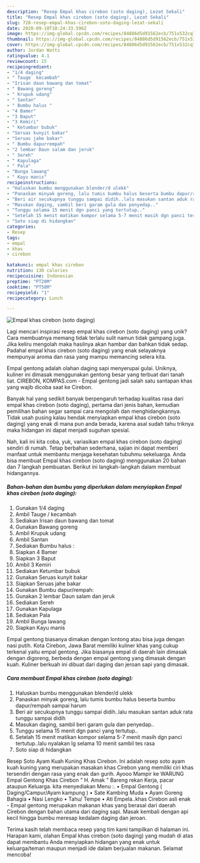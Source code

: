 ```yaml
---
description: "Resep Empal khas cirebon (soto daging), Lezat Sekali"
title: "Resep Empal khas cirebon (soto daging), Lezat Sekali"
slug: 728-resep-empal-khas-cirebon-soto-daging-lezat-sekali
date: 2020-09-10T10:24:33.596Z
image: https://img-global.cpcdn.com/recipes/84886d5d91562ecb/751x532cq70/empal-khas-cirebon-soto-daging-foto-resep-utama.jpg
thumbnail: https://img-global.cpcdn.com/recipes/84886d5d91562ecb/751x532cq70/empal-khas-cirebon-soto-daging-foto-resep-utama.jpg
cover: https://img-global.cpcdn.com/recipes/84886d5d91562ecb/751x532cq70/empal-khas-cirebon-soto-daging-foto-resep-utama.jpg
author: Jordan Watts
ratingvalue: 4.1
reviewcount: 15
recipeingredient:
- "1/4 daging"
- " Tauge  kecambah"
- "Irisan daun bawang dan tomat"
- " Bawang goreng"
- " Krupuk udang"
- " Santan"
- " Bumbu halus "
- "4 Bamer"
- "3 Baput"
- "3 Kemiri"
- " Ketumbar bubuk"
- "Seruas kunyit bakar"
- "Seruas jahe bakar"
- " Bumbu dapurrempah"
- "2 lembar Daun salam dan jeruk"
- " Sereh"
- " Kapulaga"
- " Pala"
- "Bunga lawang"
- " Kayu manis"
recipeinstructions:
- "Haluskan bumbu menggunakan blender/d ulekk"
- "Panaskan minyak goreng, lalu tumis bumbu halus beserta bumbu dapur/rempah sampai harum"
- "Beri air secukupnya tunggu sampai didih..lalu masukan santan aduk rata tunggu sampai didih"
- "Masukan daging, sambil beri garam gula dan penyedap.."
- "Tunggu selama 15 menit dgn panci yang tertutup.."
- "Setelah 15 menit matikan kompor selama 5-7 menit masih dgn panci tertutup..lalu nyalakan lg selama 10 menit sambil tes rasa"
- "Soto siap di hidangkan"
categories:
- Resep
tags:
- empal
- khas
- cirebon

katakunci: empal khas cirebon 
nutrition: 130 calories
recipecuisine: Indonesian
preptime: "PT20M"
cooktime: "PT58M"
recipeyield: "1"
recipecategory: Lunch

---
```



![Empal khas cirebon (soto daging)](https://img-global.cpcdn.com/recipes/84886d5d91562ecb/751x532cq70/empal-khas-cirebon-soto-daging-foto-resep-utama.jpg)

Lagi mencari inspirasi resep empal khas cirebon (soto daging) yang unik? Cara membuatnya memang tidak terlalu sulit namun tidak gampang juga. Jika keliru mengolah maka hasilnya akan hambar dan bahkan tidak sedap. Padahal empal khas cirebon (soto daging) yang enak selayaknya mempunyai aroma dan rasa yang mampu memancing selera kita.

Empal gentong adalah olahan daging sapi menyerupai gulai. Uniknya, kuliner ini dimasak menggunakan gentong besar yang terbuat dari tanah liat. CIREBON, KOMPAS.com - Empal gentong jadi salah satu santapan khas yang wajib dicoba saat ke Cirebon.

Banyak hal yang sedikit banyak berpengaruh terhadap kualitas rasa dari empal khas cirebon (soto daging), pertama dari jenis bahan, kemudian pemilihan bahan segar sampai cara mengolah dan menghidangkannya. Tidak usah pusing kalau hendak menyiapkan empal khas cirebon (soto daging) yang enak di mana pun anda berada, karena asal sudah tahu triknya maka hidangan ini dapat menjadi suguhan spesial.


Nah, kali ini kita coba, yuk, variasikan empal khas cirebon (soto daging) sendiri di rumah. Tetap berbahan sederhana, sajian ini dapat memberi manfaat untuk membantu menjaga kesehatan tubuhmu sekeluarga. Anda bisa membuat Empal khas cirebon (soto daging) menggunakan 20 bahan dan 7 langkah pembuatan. Berikut ini langkah-langkah dalam membuat hidangannya.

<!--inarticleads1-->

##### Bahan-bahan dan bumbu yang diperlukan dalam menyiapkan Empal khas cirebon (soto daging):

1. Gunakan 1/4 daging
1. Ambil  Tauge / kecambah
1. Sediakan Irisan daun bawang dan tomat
1. Gunakan  Bawang goreng
1. Ambil  Krupuk udang
1. Ambil  Santan
1. Sediakan  Bumbu halus :
1. Siapkan 4 Bamer
1. Siapkan 3 Baput
1. Ambil 3 Kemiri
1. Sediakan  Ketumbar bubuk
1. Gunakan Seruas kunyit bakar
1. Siapkan Seruas jahe bakar
1. Gunakan  Bumbu dapur/rempah:
1. Gunakan 2 lembar Daun salam dan jeruk
1. Sediakan  Sereh
1. Gunakan  Kapulaga
1. Sediakan  Pala
1. Ambil Bunga lawang
1. Siapkan  Kayu manis


Empal gentong biasanya dimakan dengan lontong atau bisa juga dengan nasi putih. Kota Cirebon, Jawa Barat memiliki kuliner khas yang cukup terkenal yaitu empal gentong. Jika biasanya empal di daerah lain dimasak dengan digoreng, berbeda dengan empal gentong yang dimasak dengan kuah. Kuliner berkuah ini dibuat dari daging dan jeroan sapi yang dimasak. 

<!--inarticleads2-->

##### Cara membuat Empal khas cirebon (soto daging):

1. Haluskan bumbu menggunakan blender/d ulekk
1. Panaskan minyak goreng, lalu tumis bumbu halus beserta bumbu dapur/rempah sampai harum
1. Beri air secukupnya tunggu sampai didih..lalu masukan santan aduk rata tunggu sampai didih
1. Masukan daging, sambil beri garam gula dan penyedap..
1. Tunggu selama 15 menit dgn panci yang tertutup..
1. Setelah 15 menit matikan kompor selama 5-7 menit masih dgn panci tertutup..lalu nyalakan lg selama 10 menit sambil tes rasa
1. Soto siap di hidangkan


Resep Soto Ayam Kuah Kuning Khas Cirebon. Ini adalah resep soto ayam kuah kuning yang merupakan masakan khas Cirebon yang memiliki ciri khas tersendiri dengan rasa yang enak dan gurih. Ayooo Mampir ke WARUNG Empal Gentong Khas Cirebon &#34; H. Amak &#34; Bareng rekan Kerja, pacar ataupun Keluarga. kita menyediakan Menu :. • Empal Gentong ( Daging/Campur/Ayam kampung ) • Sate Kambing Muda • Ayam Goreng Bahagia • Nasi Lengko • Tahu/ Tempe • Ati Empela..khas Cirebon asli enak - Empal gentong merupakan makanan khas yang berasal dari daerah Cirebon dengan bahan utama dari daging sapi. Masak kembali dengan api kecil hingga bumbu meresap kedalam daging dan jeroan. 

Terima kasih telah membaca resep yang tim kami tampilkan di halaman ini. Harapan kami, olahan Empal khas cirebon (soto daging) yang mudah di atas dapat membantu Anda menyiapkan hidangan yang enak untuk keluarga/teman maupun menjadi ide dalam berjualan makanan. Selamat mencoba!
